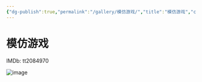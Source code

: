 ```yaml
---
{"dg-publish":true,"permalink":"/gallery/模仿游戏/","title":"模仿游戏","created":"2025-05-29T16:48:33.720+08:00"}
---
```



# 模仿游戏

IMDb: tt2084970

![image](https://img3.doubanio.com/view/photo/s_ratio_poster/public/p2255040492.webp)
